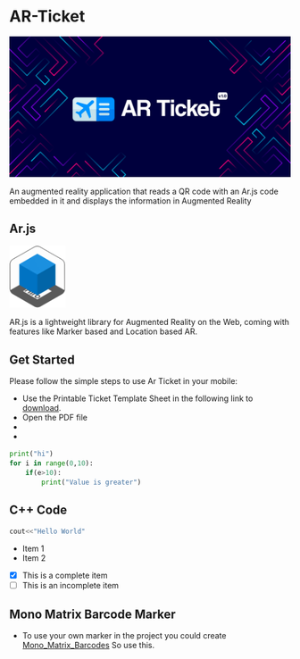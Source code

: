 # **AR-Ticket**

<img src = "images/repo card Ar Ticket.png"/>

An augmented reality application that reads a QR code with an Ar.js code embedded in it and displays the information in Augmented Reality

## Ar.js
<img src = "images\arjs_logo.png" width="20%"/>

AR.js is a lightweight library for Augmented Reality on the Web, coming with features like Marker based and Location based AR.

## Get Started 
Please follow the simple steps to use Ar Ticket in your mobile:

- Use the Printable Ticket Template Sheet in the following link to [download]().
- Open the PDF file 
-
-

```python
print("hi")
for i in range(0,10):
    if(e>10):
        print("Value is greater")
```

## C++ Code

```cpp
cout<<"Hello World"
```

* Item 1
* Item 2

- [x] This is a complete item
- [ ] This is an incomplete item

## Mono Matrix Barcode Marker

- To use your own marker in the project you could create [Mono_Matrix_Barcodes](https://github.com/artoolkit/ARToolKit5/tree/master/doc/patterns/Matrix%20code%203x3%20(72dpi)) So use this. 


